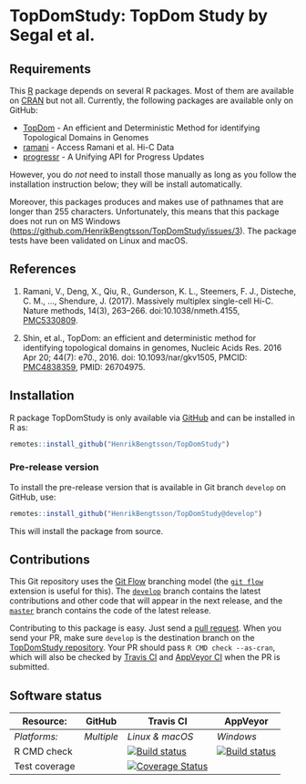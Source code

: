 # TopDomStudy: TopDom Study by Segal et al.


## Requirements

This [R] package depends on several R packages.  Most of them are available on [CRAN] but not all.  Currently, the following packages are available only on GitHub:

* [TopDom] - An efficient and Deterministic Method for identifying Topological Domains in Genomes
* [ramani] - Access Ramani et al. Hi-C Data
* [progressr] - A Unifying API for Progress Updates

However, you do _not_ need to install those manually as long as you follow the installation instruction below; they will be install automatically.

Moreover, this packages produces and makes use of pathnames that are longer than 255 characters.  Unfortunately, this means that this package does not run on MS Windows (https://github.com/HenrikBengtsson/TopDomStudy/issues/3).  The package tests have been validated on Linux and macOS.


## References

1. Ramani, V., Deng, X., Qiu, R., Gunderson, K. L., Steemers, F. J., Disteche,
   C. M., ..., Shendure, J. (2017). Massively multiplex single-cell Hi-C.
   Nature methods, 14(3), 263–266.
   doi:10.1038/nmeth.4155,
   [PMC5330809](https://www.ncbi.nlm.nih.gov/pmc/articles/PMC5330809/).

2. Shin, et al., TopDom: an efficient and deterministic method for
   identifying topological domains in genomes,
   Nucleic Acids Res. 2016 Apr 20; 44(7): e70., 2016.
   doi: 10.1093/nar/gkv1505,
   PMCID: [PMC4838359](https://www.ncbi.nlm.nih.gov/pmc/articles/PMC4838359/),
   PMID: 26704975.


## Installation

R package TopDomStudy is only available via [GitHub](https://github.com/HenrikBengtsson/TopDomStudy) and can be installed in R as:
```r
remotes::install_github("HenrikBengtsson/TopDomStudy")
```

### Pre-release version

To install the pre-release version that is available in Git branch `develop` on GitHub, use:
```r
remotes::install_github("HenrikBengtsson/TopDomStudy@develop")
```
This will install the package from source.  



## Contributions

This Git repository uses the [Git Flow](http://nvie.com/posts/a-successful-git-branching-model/) branching model (the [`git flow`](https://github.com/petervanderdoes/gitflow-avh) extension is useful for this).  The [`develop`](https://github.com/HenrikBengtsson/TopDomStudy/tree/develop) branch contains the latest contributions and other code that will appear in the next release, and the [`master`](https://github.com/HenrikBengtsson/TopDomStudy) branch contains the code of the latest release.

Contributing to this package is easy.  Just send a [pull request](https://help.github.com/articles/using-pull-requests/).  When you send your PR, make sure `develop` is the destination branch on the [TopDomStudy repository](https://github.com/HenrikBengtsson/TopDomStudy).  Your PR should pass `R CMD check --as-cran`, which will also be checked by <a href="https://travis-ci.org/HenrikBengtsson/TopDomStudy">Travis CI</a> and <a href="https://ci.appveyor.com/project/HenrikBengtsson/TopDomStudy">AppVeyor CI</a> when the PR is submitted.


## Software status

| Resource:     | GitHub        | Travis CI       | AppVeyor         |
| ------------- | ------------------- | --------------- | ---------------- |
| _Platforms:_  | _Multiple_          | _Linux & macOS_ | _Windows_        |
| R CMD check   |  | <a href="https://travis-ci.org/HenrikBengtsson/TopDomStudy"><img src="https://travis-ci.org/HenrikBengtsson/TopDomStudy.svg" alt="Build status"></a>   | <a href="https://ci.appveyor.com/project/HenrikBengtsson/TopDomStudy"><img src="https://ci.appveyor.com/api/projects/status/github/HenrikBengtsson/TopDomStudy?svg=true" alt="Build status"></a> |
| Test coverage |                     | <a href="https://codecov.io/gh/HenrikBengtsson/TopDomStudy"><img src="https://codecov.io/gh/HenrikBengtsson/TopDomStudy/branch/develop/graph/badge.svg" alt="Coverage Status"/></a>     |                  |



[R]: https://www.r-project.org
[CRAN]: https://cran.r-project.org
[Bioconductor]: https://www.bioconductor.org
[TopDom]: https://github.com/HenrikBengtsson/TopDom
[ramani]: https://github.com/HenrikBengtsson/ramani
[progressr]: https://github.com/HenrikBengtsson/progressr

